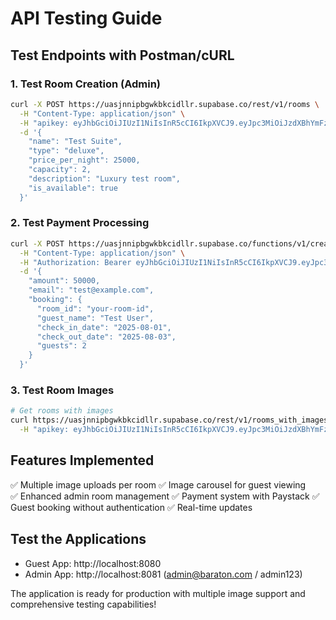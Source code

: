 # API Testing Guide

## Test Endpoints with Postman/cURL

### 1. Test Room Creation (Admin)
```bash
curl -X POST https://uasjnnipbgwkbkcidllr.supabase.co/rest/v1/rooms \
  -H "Content-Type: application/json" \
  -H "apikey: eyJhbGciOiJIUzI1NiIsInR5cCI6IkpXVCJ9.eyJpc3MiOiJzdXBhYmFzZSIsInJlZiI6InVhc2pubmlwYmd3a2JrY2lkbGxyIiwicm9sZSI6ImFub24iLCJpYXQiOjE3NDg2OTc0MzksImV4cCI6MjA2NDI3MzQzOX0.5_Ea3QqH7ZtgvJHvZAevsNsVgUQs6f2P_Mvyh-pcDKM" \
  -d '{
    "name": "Test Suite",
    "type": "deluxe",
    "price_per_night": 25000,
    "capacity": 2,
    "description": "Luxury test room",
    "is_available": true
  }'
```

### 2. Test Payment Processing
```bash
curl -X POST https://uasjnnipbgwkbkcidllr.supabase.co/functions/v1/create-paystack-payment \
  -H "Content-Type: application/json" \
  -H "Authorization: Bearer eyJhbGciOiJIUzI1NiIsInR5cCI6IkpXVCJ9.eyJpc3MiOiJzdXBhYmFzZSIsInJlZiI6InVhc2pubmlwYmd3a2JrY2lkbGxyIiwicm9sZSI6ImFub24iLCJpYXQiOjE3NDg2OTc0MzksImV4cCI6MjA2NDI3MzQzOX0.5_Ea3QqH7ZtgvJHvZAevsNsVgUQs6f2P_Mvyh-pcDKM" \
  -d '{
    "amount": 50000,
    "email": "test@example.com",
    "booking": {
      "room_id": "your-room-id",
      "guest_name": "Test User",
      "check_in_date": "2025-08-01",
      "check_out_date": "2025-08-03",
      "guests": 2
    }
  }'
```

### 3. Test Room Images
```bash
# Get rooms with images
curl https://uasjnnipbgwkbkcidllr.supabase.co/rest/v1/rooms_with_images \
  -H "apikey: eyJhbGciOiJIUzI1NiIsInR5cCI6IkpXVCJ9.eyJpc3MiOiJzdXBhYmFzZSIsInJlZiI6InVhc2pubmlwYmd3a2JrY2lkbGxyIiwicm9sZSI6ImFub24iLCJpYXQiOjE3NDg2OTc0MzksImV4cCI6MjA2NDI3MzQzOX0.5_Ea3QqH7ZtgvJHvZAevsNsVgUQs6f2P_Mvyh-pcDKM"
```

## Features Implemented
✅ Multiple image uploads per room
✅ Image carousel for guest viewing  
✅ Enhanced admin room management
✅ Payment system with Paystack
✅ Guest booking without authentication
✅ Real-time updates

## Test the Applications
- Guest App: http://localhost:8080
- Admin App: http://localhost:8081 (admin@baraton.com / admin123)

The application is ready for production with multiple image support and comprehensive testing capabilities!